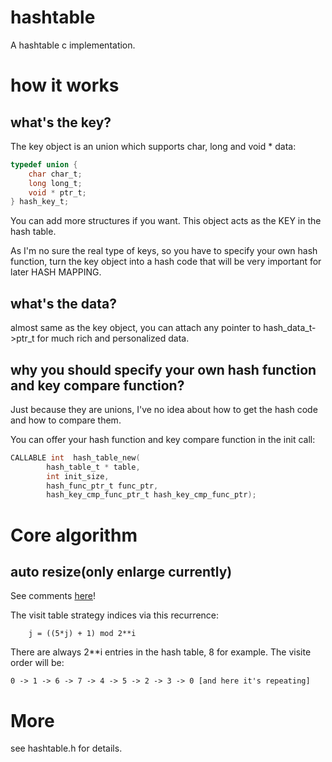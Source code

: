 # hashtable
A hashtable c implementation.

# how it works

## what's the key?

The key object is an union which supports char, long and void * data:
```c
typedef union {
    char char_t;
    long long_t;
    void * ptr_t;
} hash_key_t;
```

You can add more structures if you want. This object acts as the KEY in the hash table.

As I'm no sure the real type of keys, so you have to specify your own hash function, turn the key object into a hash code that will be very important for later HASH MAPPING.

## what's the data?
almost same as the key object, you can attach any pointer to hash_data_t->ptr_t for much rich and personalized data.

## why you should specify your own hash function and key compare function?
Just because they are unions, I've no idea about how to get the hash code and how to compare them. 

You can offer your hash function and key compare function in the init call:
```c
CALLABLE int  hash_table_new(
        hash_table_t * table, 
        int init_size, 
        hash_func_ptr_t func_ptr, 
        hash_key_cmp_func_ptr_t hash_key_cmp_func_ptr);
```

# Core algorithm
## auto resize(only enlarge currently)

See comments [here](https://github.com/python/cpython/blob/master/Objects/dictobject.c)!

The visit table strategy indices via this recurrence:
```text
    j = ((5*j) + 1) mod 2**i
```

There are always 2\*\*i entries in the hash table, 8 for example. The visite order will be:
```text
0 -> 1 -> 6 -> 7 -> 4 -> 5 -> 2 -> 3 -> 0 [and here it's repeating]
```

# More

see hashtable.h for details.
